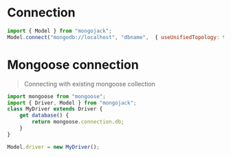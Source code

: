 # Connection

```js
import { Model } from "mongojack";
Model.connect("mongodb://localhost", "dbname",  { useUnifiedTopology: true });
```

# Mongoose connection

> Connecting with existing mongoose collection

```js
import mongoose from "mongoose";
import { Driver, Model } from "mongojack";
class MyDriver extends Driver {
    get database() {
        return mongoose.connection.db;
    }
}

Model.driver = new MyDriver();
```
